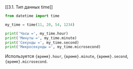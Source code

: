 [[3.1. Тип данных time]]
```python
from datetime import time

my_time = time(11, 20, 54, 1234)

print('Часы =', my_time.hour)
print('Минуты =', my_time.minute)
print('Секунды =', my_time.second)
print('Микросекунды =', my_time.microsecond)
```

Используется `{время}.hour`, `{время}.minute`, `{время}.second`, `{время}.microsecond`.

